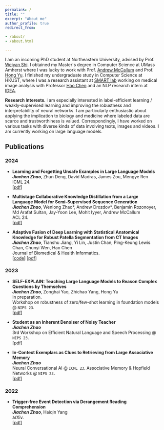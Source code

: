 ```yaml
---
permalink: /
title: ""
excerpt: "About me"
author_profile: true
redirect_from:

- /about/
- /about.html

---
```

I am an incoming PhD student at Northeastern University, advised by Prof. [Weiyan Shi](https://wyshi.github.io/).  I obtained my Master's degree in Computer Science at UMass Amherst where I was lucky to work with Prof. [Andrew McCallum](https://people.cs.umass.edu/~mccallum/) and Prof. [Hong Yu](https://www.cics.umass.edu/faculty/directory/hong_yu). I finished my undergraduate study in Computer Science at HKUST, where I was a research assistant at [SMART lab](https://hkustsmartlab.netlify.app/) working on medical image analysis with Professor [Hao Chen](https://cse.hkust.edu.hk/~jhc/) and an NLP research intern at [IDEA](https://www.idea.edu.cn/en/about-team.html).  

**Research Interests**. I am especially interested in label-efficient learning / weakly-supervised learning and improving the robustness and interpretability of neural networks. I am particularly enthusiastic about applying the implication to biology and medicine where labeled data are scarce and trustworthiness is valued. Correspondingly, I have worked on various tasks with diverse kinds of data involving texts, images and videos. I am currently working on large language models. 



## Publications  
### 2024  
- **Learning and Forgetting Unsafe Examples in Large Language Models**   
**_Jiachen Zhao_**, Zhun Deng, David Madras, James Zou, Mengye Ren\
ICML 24.  
[[pdf](https://arxiv.org/pdf/2312.12736.pdf)]


- **Multistage Collaborative Knowledge Distillation from a Large Language Model for Semi-Supervised Sequence Generation**\
**_Jiachen Zhao_**, Wenlong Zhao\*,  Andrew Drozdov\*, Benjamin Rozonoyer, Md Arafat Sultan, Jay-Yoon Lee, Mohit Iyyer, Andrew McCallum\
ACL 24.      
[[pdf](https://arxiv.org/pdf/2311.08640.pdf)]  
<!--`[TL;DR]` *We study a challenging scenario where labeled data are too few to finetune a model and few-shot prompted LLMs also have suboptimal performance.  We find that a student model that has memorized sufficient teacher labels during knowledge distillation can outperform the teacher model on held-out data by correcting teacher's mistakes instead of repeating them.  We then propose Multistage Collaborative Knowledge Distillation (MCKD). On challenging biomedical parsing, 3-stage MCKD with 50 labeled examples matches the performance of supervised finetuning with 500 examples and outperforms the prompted LLM and vanilla KD by 7.5% and 3.7% parsing F1, respectively.*-->

- **Adaptive Fusion of Deep Learning with Statistical Anatomical Knowledge for Robust Patella Segmentation from CT Images**\
**_Jiachen Zhao_**, Tianshu Jiang, Yi Lin, Justin Chan, Ping-Keung Lewis Chan, Chunyi Wen, Hao Chen\
Journal of Biomedical & Health Informatics.  
[[code](https://github.com/andotalao24/PatellaSeg)] [[pdf](https://ieeexplore.ieee.org/abstract/document/10461000)]  
<!--`[TL;DR]` *Neural networks (NNs) for medical image segmentation are vulnerable to corrupted images and require sufficient labeled training data. To handle such issues, we propose to combine neural networks with statistical shape models (SSMs) and our method can automatically determine the contribution of NNs and SSMs during combination by leveraging proposed statistical methods.  Our approach can be attached to mainstream deep learning methods to improve the robustness and data efficiency.*-->

### 2023  
- **SELF-EXPLAIN: Teaching Large Language Models to Reason Complex Questions by Themselves**  
**_Jiachen Zhao_**, Zonghai Yao, Zhichao Yang, Hong Yu  
In preparation.  
Workshop on robustness of zero/few-shot learning in foundation models @ `NIPS 23`.  
[[pdf](https://arxiv.org/pdf/2311.06985.pdf)]  
<!--`[TL;DR]` *It remains unclear the principles to craft Chain-of-Thought examples for few-shot prompting. The style and expression of in-context exemplars can influence the prompting performance. Inspired by encoding specificity in humans' memory systems, we propose SELF-EXPLAIN to elicit LLMs' explanations of complex questions by themselves. Prompting with self-explanations through in-context learning can make LLMs more confident and more calibrated as well. Prompting with self-explanation can even outperform prompting with human-crafted CoT on reasoning tasks in both medical and general domains.*-->

- **Student as an Inherent Denoiser of Noisy Teacher**\
**_Jiachen Zhao_**\
3rd Workshop on Efficient Natural Language and Speech Processing @ `NIPS 23`.   
[[pdf](https://andotalao24.github.io/files/nips23__efficient_nlp_workshop.pdf)]   
<!--`[TL;DR]` *We provide new insights into the learning process of knowledge distillation (KD).
We unveil the inherent denoising effect in KD that at the early stage of KD,
the student model can generate better predictions than teacher labels used to train it.  We identify that this phenomenon can be attributed to the discrepancies in learning teacher labels. Motivated by our findings, we propose peer-advised KD to optimize vanilla KD.  While this work focuses on parsing, a more comprehensive version covering different tasks is in preparation.*  -->


- **In-Context Exemplars as Clues to Retrieving from Large Associative Memory**\
**_Jiachen Zhao_**\
Neural Conversational AI @ `ICML 23`. Associative Memory & Hopfield Networks @ `NIPS 23`.  
 [[pdf](https://arxiv.org/pdf/2311.03498.pdf)]     
<!--`[TL;DR]` *We reinterpret In-Context Learning (ICL) of LLMs as contextual retrieval from associative memory motivated by the fact that no gradients update occurs in ICL and
analyze error bounds of retrieval errors. We relate ICL to humans' memory systems to show some phenomenon-level biological plausibility. We also discuss the implication of our theory to exemplar selection.*-->

### 2022   
- **Trigger-free Event Detection via Derangement Reading Comprehension**\
**_Jiachen Zhao_**, Haiqin Yang\
arXiv.  
[[pdf](https://arxiv.org/pdf/2208.09659.pdf)]    
<!--`[TL;DR]` *This work tries to improve the performance of event detection when human-labeled ``triggers'' are not available (the word in a sentence that is the most representative of the sentence and, thus very costly to annotate).  We reformulate this event classification problem into a multiple-choice QA task to better leverage self-attention. We also propose a token derangement module to tackle the imbalanced learning issue.  Our trigger-free method can reach SOTA performance and even outperform approaches relying on triggers.*-->






